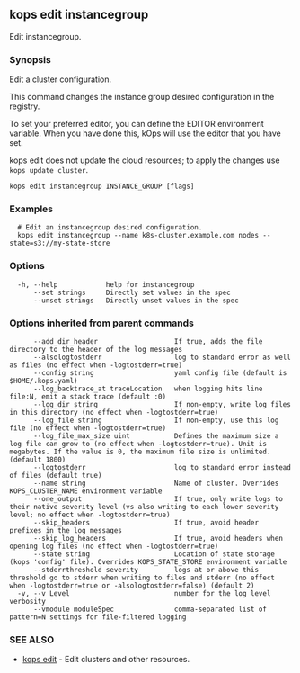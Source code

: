 
<!--- This file is automatically generated by make gen-cli-docs; changes should be made in the go CLI command code (under cmd/kops) -->

## kops edit instancegroup

Edit instancegroup.

### Synopsis

Edit a cluster configuration.

This command changes the instance group desired configuration in the registry.

To set your preferred editor, you can define the EDITOR environment variable.
When you have done this, kOps will use the editor that you have set.

kops edit does not update the cloud resources; to apply the changes use `kops update cluster`.

```
kops edit instancegroup INSTANCE_GROUP [flags]
```

### Examples

```
  # Edit an instancegroup desired configuration.
  kops edit instancegroup --name k8s-cluster.example.com nodes --state=s3://my-state-store
```

### Options

```
  -h, --help            help for instancegroup
      --set strings     Directly set values in the spec
      --unset strings   Directly unset values in the spec
```

### Options inherited from parent commands

```
      --add_dir_header                   If true, adds the file directory to the header of the log messages
      --alsologtostderr                  log to standard error as well as files (no effect when -logtostderr=true)
      --config string                    yaml config file (default is $HOME/.kops.yaml)
      --log_backtrace_at traceLocation   when logging hits line file:N, emit a stack trace (default :0)
      --log_dir string                   If non-empty, write log files in this directory (no effect when -logtostderr=true)
      --log_file string                  If non-empty, use this log file (no effect when -logtostderr=true)
      --log_file_max_size uint           Defines the maximum size a log file can grow to (no effect when -logtostderr=true). Unit is megabytes. If the value is 0, the maximum file size is unlimited. (default 1800)
      --logtostderr                      log to standard error instead of files (default true)
      --name string                      Name of cluster. Overrides KOPS_CLUSTER_NAME environment variable
      --one_output                       If true, only write logs to their native severity level (vs also writing to each lower severity level; no effect when -logtostderr=true)
      --skip_headers                     If true, avoid header prefixes in the log messages
      --skip_log_headers                 If true, avoid headers when opening log files (no effect when -logtostderr=true)
      --state string                     Location of state storage (kops 'config' file). Overrides KOPS_STATE_STORE environment variable
      --stderrthreshold severity         logs at or above this threshold go to stderr when writing to files and stderr (no effect when -logtostderr=true or -alsologtostderr=false) (default 2)
  -v, --v Level                          number for the log level verbosity
      --vmodule moduleSpec               comma-separated list of pattern=N settings for file-filtered logging
```

### SEE ALSO

* [kops edit](kops_edit.md)	 - Edit clusters and other resources.

